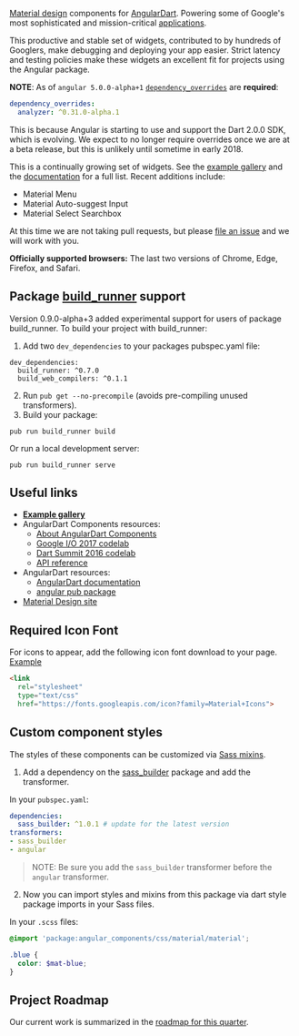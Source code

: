 [Material design] components for [AngularDart]. Powering some of Google's most
sophisticated and mission-critical [applications].

This productive and stable set of widgets, contributed to by hundreds of
Googlers, make debugging and deploying your app easier. Strict latency and
testing policies make these widgets an excellent fit for projects using the
Angular package.

**NOTE**: As of `angular 5.0.0-alpha+1` [`dependency_overrides`][dep_overrides]
are **required**:

```yaml
dependency_overrides:
  analyzer: ^0.31.0-alpha.1
```

This is because Angular is starting to use and support the Dart 2.0.0 SDK, which
is evolving. We expect to no longer require overrides once we are at a beta
release, but this is unlikely until sometime in early 2018.

[Material design]: https://material.io/guidelines
[AngularDart]: https://webdev.dartlang.org/angular
[applications]: https://news.dartlang.org/2016/03/the-new-adwords-ui-uses-dart-we-asked.html
[dep_overrides]: https://www.dartlang.org/tools/pub/dependencies#dependency-overrides

This is a continually growing set of widgets. See the [example gallery] and the
[documentation] for a full list. Recent additions include:

* Material Menu
* Material Auto-suggest Input
* Material Select Searchbox

[example gallery]: https://dart-lang.github.io/angular_components_example/
[documentation]: https://www.dartdocs.org/documentation/angular_components/latest/angular_components/angular_components-library.html

At this time we are not taking pull requests, but please
[file an issue](https://github.com/dart-lang/angular_components/issues)
and we will work with you.

**Officially supported browsers:** The last two versions of Chrome, Edge,
Firefox, and Safari.

## Package [build_runner] support

Version 0.9.0-alpha+3 added experimental support for users of package
build_runner. To build your project with build_runner:

1. Add two `dev_dependencies` to your packages pubspec.yaml file:
  ```
  dev_dependencies:
    build_runner: ^0.7.0
    build_web_compilers: ^0.1.1
  ```
2. Run `pub get --no-precompile` (avoids pre-compiling unused transformers).
3. Build your package:
  ```
  pub run build_runner build
  ```
  Or run a local development server:
  ```
  pub run build_runner serve
  ```
[build_runner]: https://pub.dartlang.org/packages/build_runner

## Useful links

* **[Example gallery](https://dart-lang.github.io/angular_components_example/)**
* AngularDart Components resources:
  * [About AngularDart Components](https://webdev.dartlang.org/components)
  * [Google I/O 2017 codelab](https://codelabs.developers.google.com/codelabs/your-first-angulardart-web-app)
  * [Dart Summit 2016 codelab](https://webdev.dartlang.org/codelabs/angular_components)
  * [API reference](https://webdev.dartlang.org/components/api)
* AngularDart resources:
  * [AngularDart documentation](https://webdev.dartlang.org/angular/guide)
  * [angular pub package](https://pub.dartlang.org/packages/angular)
* [Material Design site](https://material.io)

## Required Icon Font
For icons to appear, add the following icon font download to your page.
[Example](https://github.com/dart-lang/angular_components_example/blob/master/web/index.html#L13)

```html
<link
  rel="stylesheet"
  type="text/css"
  href="https://fonts.googleapis.com/icon?family=Material+Icons">
```

## Custom component styles
The styles of these components can be customized via
[Sass mixins](http://sass-lang.com/guide#topic-6).

1. Add a dependency on the
[sass_builder](https://pub.dartlang.org/packages/sass_builder) package and add
the transformer.

  In your `pubspec.yaml`:

  ```yaml
  dependencies:
    sass_builder: ^1.0.1 # update for the latest version
  transformers:
  - sass_builder
  - angular
  ```

  > NOTE: Be sure you add the `sass_builder` transformer before the `angular`
  > transformer.

2. Now you can import styles and mixins from this package via dart style package
imports in your Sass files.

  In your `.scss` files:

  ```scss
  @import 'package:angular_components/css/material/material';

  .blue {
    color: $mat-blue;
  }
  ```

## Project Roadmap

Our current work is summarized in the
[roadmap for this quarter](https://github.com/dart-lang/angular_components/issues/193).
